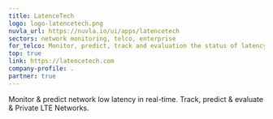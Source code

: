```yaml
---
title: LatenceTech
logo: logo-latencetech.png
nuvla_url: https://nuvla.io/ui/apps/latencetech
sectors: network monitoring, telco, enterprise
for_telco: Monitor, predict, track and evaluation the status of latency.
top: true
link: https://latencetech.com
company-profile: .
partner: true
---
```

Monitor &amp; predict network low latency in real-time. Track, predict &amp; evaluate &amp; Private LTE Networks.
